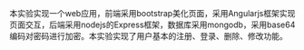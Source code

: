 本实验实现一个web应用，前端采用bootstrap美化页面，采用Angularjs框架实现页面交互，后端采用nodejs的Express框架，数据库采用mongodb，采用base64编码对密码进行加密。本实验实现了用户基本的注册、登录、删除、修改功能。
